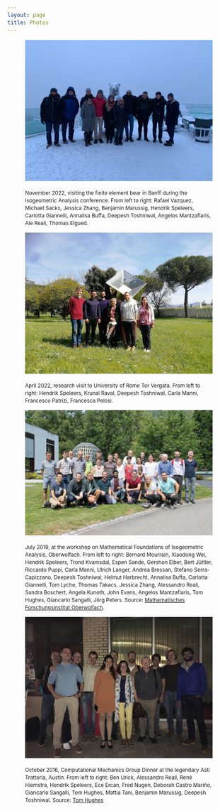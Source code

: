 ```yaml
---
layout: page
title: Photos
---
```

<div class="text-center">


<figure>
    <p><img src="./banff_2022.jpeg" alt="With the finite element bear" style="width:500px" class="center-img"></p>
    <figcaption><small>November 2022, visiting the finite element bear in Banff during the Isogeometric Analysis conference. From left to right: Rafael Vazquez, Michael Sacks, Jessica Zhang, Benjamin Marussig, Hendrik Speleers, Carlotta Giannelli, Annalisa Buffa, Deepesh Toshniwal, Angelos Mantzaflaris, Ale Reali, Thomas Elgued.</small></figcaption>
</figure>
<figure>
    <p><img src="./roma_visit_2022.jpg" alt="Research visit to University of Rome Tor Vergata" style="width:500px" class="center-img"></p>
    <figcaption><small>April 2022, research visit to University of Rome Tor Vergata. From left to right: Hendrik Speleers, Krunal Raval, Deepesh Toshniwal, Carla Manni, Francesco Patrizi, Francesca Pelosi.</small></figcaption>
</figure>
<figure>
    <p><img src="./mfo_grouppicture.jpg" alt="Group picture Oberwolfach" style="width:500px" class="center-img"></p>
    <figcaption><small>July 2019, at the workshop on Mathematical Foundations of Isogeometric Analysis, Oberwolfach. From left to right: Bernard Mourrain, Xiaodong Wei, Hendrik Speleers, Trond Kvamsdal, Espen Sande, Gershon Elber, Bert Jüttler, Riccardo Puppi, Carla Manni, Ulrich Langer, Andrea Bressan, Stefano Serra-Capizzano, Deepesh Toshniwal, Helmut Harbrecht, Annalisa Buffa, Carlotta Giannelli, Tom Lyche, Thomas Takacs, Jessica Zhang, Alessandro Reali, Sandra Boschert, Angela Kunoth, John Evans, Angelos Mantzaflaris, Tom Hughes, Giancarlo Sangalli, Jörg Peters. Source: <a href="https://www.mfo.de/occasion/1929b/www_view">Mathematisches Forschungsinstitut Oberwolfach</a>. </small></figcaption>
</figure>
<figure>
    <p><img src="./hughes-group-dinner-at-asti_med.jpeg" alt="Group picture Asti" style="width:500px" class="center-img"></p>
    <figcaption><small>October 2016, Computational Mechanics Group Dinner at the legendary Asti Trattoria, Austin. From left to right:  Ben Urick, Alessandro Reali, René Hiemstra, Hendrik Speleers, Ece Ercan, Fred Nugen, Deborah Castro Mariño, Giancarlo Sangalli, Tom Hughes, Mattia Tani, Benjamin Marussig, Deepesh Toshniwal. Source: <a href="https://users.oden.utexas.edu/~hughes/">Tom Hughes</a></small></figcaption>
</figure>

</div>

